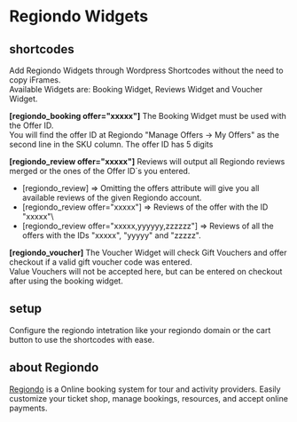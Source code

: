 # Regiondo Widgets

## shortcodes
Add Regiondo Widgets through Wordpress Shortcodes without the need to copy iFrames. <br>
Available Widgets are: Booking Widget, Reviews Widget and Voucher Widget.

__[regiondo_booking offer="xxxxx"]__
The Booking Widget must be used with the Offer ID. <br>
You will find the offer ID at Regiondo "Manage Offers -> My Offers" as the second line in the SKU column. The offer ID has 5 digits


__[regiondo_review offer="xxxxx"]__
Reviews will output all Regiondo reviews merged or the ones of the Offer ID´s you entered.

- [regiondo_review] => Omitting the offers attribute will give you all available reviews of the given Regiondo account.
- [regiondo_review offer="xxxxx"] => Reviews of the offer with the ID "xxxxx"\
- [regiondo_review offer="xxxxx,yyyyyy,zzzzzz"] => Reviews of all the offers with the IDs "xxxxx", "yyyyy" and "zzzzz".

__[regiondo_voucher]__
The Voucher Widget will check Gift Vouchers and offer checkout if a valid gift voucher code was entered. <br>
Value Vouchers will not be accepted here, but can be entered on checkout after using the booking widget.



## setup
Configure the regiondo intetration like your regiondo domain or the cart button to use the shortcodes with ease.

## about Regiondo
[Regiondo](https://www.regiondo.de/) is a Online booking system for tour and activity providers. Easily customize your ticket shop, manage bookings, resources, and accept online payments.